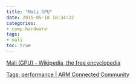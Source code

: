 ```yaml
---
title: "Mali GPU"
date: 2015-05-18 18:34:22
categories:
- comp.hardware
tags:
- mali
toc: true
---
```


[Mali (GPU) - Wikipedia, the free encyclopedia](http://en.wikipedia.org/wiki/Mali_%28GPU%29)

[Tags: performance | ARM Connected Community](http://community.arm.com/groups/arm-mali-graphics/blog/tags#/?tags=performance)
